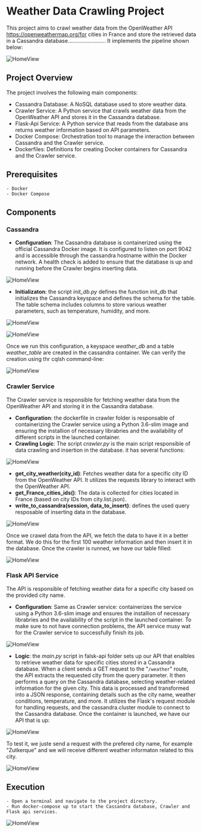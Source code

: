 # Weather Data Crawling Project
This project aims to crawl weather data from the OpenWeather API https://openweathermap.org/for cities in France and store the retrieved data in a Cassandra database.........................
It implements the pipeline shown below:

![HomeView](images/archtecture)

## Project Overview
The project involves the following main components:

- Cassandra Database: A NoSQL database used to store weather data.
- Crawler Service: A Python service that crawls weather data from the OpenWeather API and stores it in the Cassandra database.
- Flask-Api Service: A Python service that reads from the database ans returns weather information based on API parameters.
- Docker Compose: Orchestration tool to manage the interaction between Cassandra and the Crawler service.
- Dockerfiles: Definitions for creating Docker containers for Cassandra and the Crawler service.

## Prerequisites
    - Docker
    - Docker Compose

## Components

### Cassandra
 - **Configuration**: The Cassandra database is containerized using the official Cassandra Docker image. It is configured to listen on port 9042 and is accessible through the cassandra hostname within the Docker network. A health check is added to ensure that the database is up and running before the Crawler begins inserting data.

![HomeView](images/cassandra)

 - **Initializaton**: the script *init_db.py* defines the function init_db that initializes the Cassandra keyspace and defines the schema for the table. The table schema includes columns to store various weather parameters, such as temperature, humidity, and more. 

![HomeView](images/keyspace)

![HomeView](images/table)

Once we run this configuration, a keyspace *weather_db* and a table *weather_table* are created in the cassandra container. We can verify the creation using thr cqlsh command-line:

![HomeView](images/cqlsh)

### Crawler Service
The Crawler service is responsible for fetching weather data from the OpenWeather API and storing it in the Cassandra database.

 - **Configuration**: the dockerfile in crawler folder is responsable of containerizing the Crawler service using a Python 3.6-slim image and ensuring the installion of necessary librabries and the availability of different scripts in the launched container.
 - **Crawling Logic**: The script *crawler.py* is the main script responsible of data crawling and insertion in the database. it has several functions:

![HomeView](images/functions)

 - **get_city_weather(city_id)**: Fetches weather data for a specific city ID from the OpenWeather API.
It utilizes the requests library to interact with the OpenWeather API. 
 - **get_France_cities_ids()**: The data is collected for cities located in France (based on city IDs from city.list.json).
 - **write_to_cassandra(session, data_to_insert)**: defines the used query resposable of inserting data in the database.

![HomeView](images/query)

Once we crawel data from the API, we fetch the data to have it in a better format. We do this for the first 100 weather information and then insert it in the database. Once the crawler is runned, we have our table filled:

![HomeView](images/fill)

### Flask API Service
The API is responsible of fetching weather data for a specific city based on the provided city name.
 - **Configuration**: Same as Crawler service: containerizes the service using a Python 3.6-slim image and ensures the installion of necessary librabries and the availability of the script in the launched container.
 To make sure to not have connection problems, the API service musy wat for the Crawler service to successfully finish its job.

 ![HomeView](images/api_docker)

 - **Logic**: the *main.py* script in falsk-api folder sets up our API that enalbles to retrieve weather data for specific cities stored in a Cassandra database. When a client sends a GET request to the "`/weather`" route, the API extracts the requested city from the query parameter. It then performs a query on the Cassandra database, selecting weather-related information for the given city. This data is processed and transformed into a JSON response, containing details such as the city name, weather conditions, temperature, and more. It utilizes the Flask's request module for handling requests, and the cassandra.cluster module to connect to the Cassandra database.
 Once the container is launched, we have our API that is up:

![HomeView](images/api)

 To test it, we juste send a request with the prefered city name, for example "Zutkerque" and we will receive different weather informaton related to this city.

 ![HomeView](images/reponse)

## Execution
    - Open a terminal and navigate to the project directory.
    - Run docker-compose up to start the Cassandra database, Crawler and Flask api services.

![HomeView](images/desktop)
































